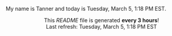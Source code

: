 My name is Tanner and today is Tuesday, March 5, 1:18 PM EST.

<p align="center">This <i>README</i> file is generated <b>every 3 hours</b>!</br>Last refresh: Tuesday, March 5, 1:18 PM EST<br /></p>
